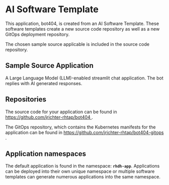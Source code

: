 # AI Software Template

This application, bot404, is created from an AI Software Template. These software templates create a new source code repository as well as a new GitOps deployment repository.

The chosen sample source applicable is included in the source code repository.

## Sample Source Application

A Large Language Model (LLM)-enabled streamlit chat application. The bot replies with AI generated responses.

## Repositories

The source code for your application can be found in [https://github.com/jrichter-rhtap/bot404 ](https://github.com/jrichter-rhtap/bot404 ).
 
The GitOps repository, which contains the Kubernetes manifests for the application can be found in 
[https://github.com/jrichter-rhtap/bot404-gitops ](https://github.com/jrichter-rhtap/bot404-gitops ). 

## Application namespaces 

The default application is found in the namespace: **`rhdh-app`**. Applications can be deployed into their own unique namespace or multiple software templates can generate numerous applications into the same namespace.